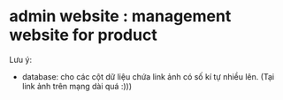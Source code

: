 # admin website : management website for product
Lưu ý:
+ database: cho các cột dữ liệu chứa link ảnh có số kí tự nhiều lên. (Tại link ảnh trên mạng dài quá :)))
